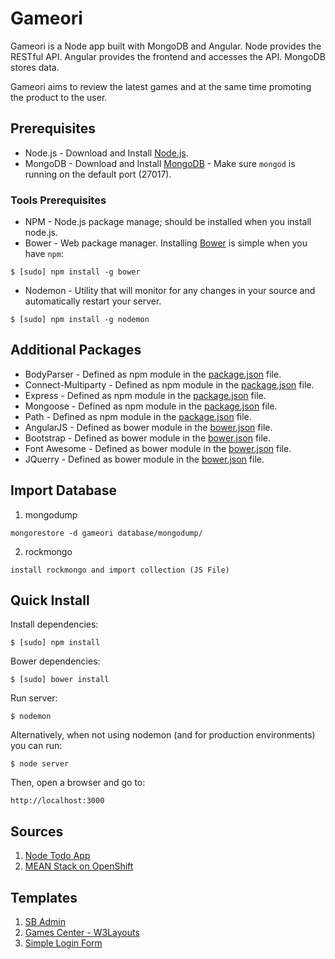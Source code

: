 # Gameori
Gameori is a Node app built with MongoDB and Angular. Node provides the RESTful API. Angular provides the frontend and accesses the API. MongoDB stores data.

Gameori aims to review the latest games and at the same time promoting the product to the user.

## Prerequisites
* Node.js - Download and Install [Node.js](http://www.nodejs.org/download/).
* MongoDB - Download and Install [MongoDB](http://docs.mongodb.org/manual/installation/) - Make sure `mongod` is running on the default port (27017).

### Tools Prerequisites
* NPM - Node.js package manage; should be installed when you install node.js.
* Bower - Web package manager. Installing [Bower](http://bower.io/) is simple when you have `npm`:

```
$ [sudo] npm install -g bower
```

* Nodemon - Utility that will monitor for any changes in your source and automatically restart your server.

```
$ [sudo] npm install -g nodemon
```

## Additional Packages
* BodyParser - Defined as npm module in the [package.json](package.json) file.
* Connect-Multiparty - Defined as npm module in the [package.json](package.json) file.
* Express - Defined as npm module in the [package.json](package.json) file.
* Mongoose - Defined as npm module in the [package.json](package.json) file.
* Path - Defined as npm module in the [package.json](package.json) file.
* AngularJS - Defined as bower module in the [bower.json](bower.json) file.
* Bootstrap - Defined as bower module in the [bower.json](bower.json) file.
* Font Awesome - Defined as bower module in the [bower.json](bower.json) file.
* JQuerry - Defined as bower module in the [bower.json](bower.json) file.

## Import Database
  1. mongodump
  ```
  mongorestore -d gameori database/mongodump/
  ```

  2. rockmongo
  ```
  install rockmongo and import collection (JS File)
  ```

## Quick Install
  Install dependencies:

    $ [sudo] npm install

  Bower dependencies:

    $ [sudo] bower install

  Run server:

    $ nodemon

  Alternatively, when not using nodemon (and for production environments) you can run:

    $ node server

  Then, open a browser and go to:

    http://localhost:3000

## Sources
1. [Node Todo App](https://github.com/scotch-io/node-todo)
2. [MEAN Stack on OpenShift](https://github.com/linnovate/mean-on-openshift)

## Templates
1. [SB Admin](http://startbootstrap.com/template-overviews/sb-admin)
2. [Games Center - W3Layouts](https://w3layouts.com/games-center-a-games-category-flat-bootstrap-responsive-web-template)
3. [Simple Login Form](https://colorlib.com/wp/html5-and-css3-login-forms)
